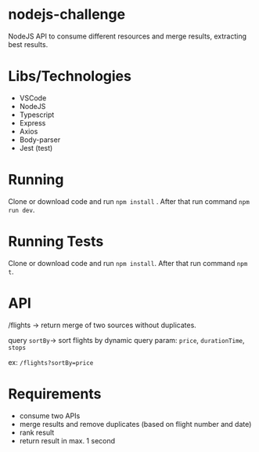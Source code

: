 # nodejs-challenge

NodeJS API to consume different resources and merge results, extracting best results.

# Libs/Technologies

* VSCode
* NodeJS
* Typescript
* Express
* Axios
* Body-parser
* Jest (test)

# Running

Clone or download code and run `npm install` . After that run command `npm run dev`.

# Running Tests

Clone or download code and run `npm install`. After that run command `npm t`.

# API

/flights -> return merge of two sources without duplicates.

query `sortBy`-> sort flights by dynamic query param:  `price`, `durationTime`, `stops`

ex: `/flights?sortBy=price`

# Requirements

* consume two APIs
* merge results and remove duplicates (based on flight number and date)
* rank result
* return result in max. 1 second
